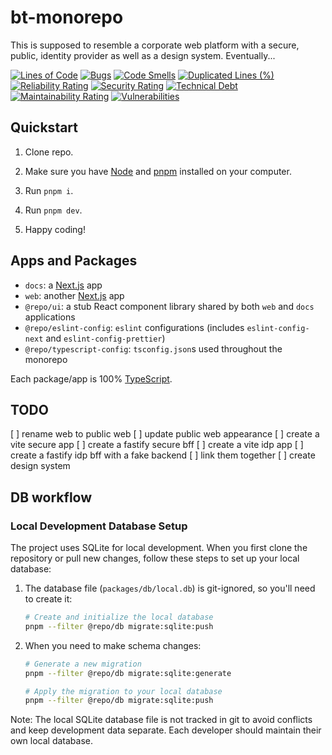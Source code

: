 # bt-monorepo

This is supposed to resemble a corporate web platform with a secure, public, identity provider as well as a design system. Eventually...

[![Lines of Code](https://sonarcloud.io/api/project_badges/measure?project=bjorntirsen_bt-monorepo&metric=ncloc)](https://sonarcloud.io/summary/new_code?id=bjorntirsen_bt-monorepo)
[![Bugs](https://sonarcloud.io/api/project_badges/measure?project=bjorntirsen_bt-monorepo&metric=bugs)](https://sonarcloud.io/summary/new_code?id=bjorntirsen_bt-monorepo)
[![Code Smells](https://sonarcloud.io/api/project_badges/measure?project=bjorntirsen_bt-monorepo&metric=code_smells)](https://sonarcloud.io/summary/new_code?id=bjorntirsen_bt-monorepo)
[![Duplicated Lines (%)](https://sonarcloud.io/api/project_badges/measure?project=bjorntirsen_bt-monorepo&metric=duplicated_lines_density)](https://sonarcloud.io/summary/new_code?id=bjorntirsen_bt-monorepo)
[![Reliability Rating](https://sonarcloud.io/api/project_badges/measure?project=bjorntirsen_bt-monorepo&metric=reliability_rating)](https://sonarcloud.io/summary/new_code?id=bjorntirsen_bt-monorepo)
[![Security Rating](https://sonarcloud.io/api/project_badges/measure?project=bjorntirsen_bt-monorepo&metric=security_rating)](https://sonarcloud.io/summary/new_code?id=bjorntirsen_bt-monorepo)
[![Technical Debt](https://sonarcloud.io/api/project_badges/measure?project=bjorntirsen_bt-monorepo&metric=sqale_index)](https://sonarcloud.io/summary/new_code?id=bjorntirsen_bt-monorepo)
[![Maintainability Rating](https://sonarcloud.io/api/project_badges/measure?project=bjorntirsen_bt-monorepo&metric=sqale_rating)](https://sonarcloud.io/summary/new_code?id=bjorntirsen_bt-monorepo)
[![Vulnerabilities](https://sonarcloud.io/api/project_badges/measure?project=bjorntirsen_bt-monorepo&metric=vulnerabilities)](https://sonarcloud.io/summary/new_code?id=bjorntirsen_bt-monorepo)

## Quickstart

1. Clone repo.

2. Make sure you have [Node](https://nodejs.org/en) and [pnpm](https://pnpm.io/) installed on your computer.

3. Run `pnpm i`.

4. Run `pnpm dev`.

5. Happy coding!

## Apps and Packages

- `docs`: a [Next.js](https://nextjs.org/) app
- `web`: another [Next.js](https://nextjs.org/) app
- `@repo/ui`: a stub React component library shared by both `web` and `docs` applications
- `@repo/eslint-config`: `eslint` configurations (includes `eslint-config-next` and `eslint-config-prettier`)
- `@repo/typescript-config`: `tsconfig.json`s used throughout the monorepo

Each package/app is 100% [TypeScript](https://www.typescriptlang.org/).

## TODO

[ ] rename web to public web
[ ] update public web appearance
[ ] create a vite secure app
[ ] create a fastify secure bff
[ ] create a vite idp app
[ ] create a fastify idp bff with a fake backend
[ ] link them together
[ ] create design system

## DB workflow

### Local Development Database Setup

The project uses SQLite for local development. When you first clone the repository or pull new changes, follow these steps to set up your local database:

1. The database file (`packages/db/local.db`) is git-ignored, so you'll need to create it:

   ```bash
   # Create and initialize the local database
   pnpm --filter @repo/db migrate:sqlite:push
   ```

2. When you need to make schema changes:

   ```bash
   # Generate a new migration
   pnpm --filter @repo/db migrate:sqlite:generate

   # Apply the migration to your local database
   pnpm --filter @repo/db migrate:sqlite:push
   ```

Note: The local SQLite database file is not tracked in git to avoid conflicts and keep development data separate. Each developer should maintain their own local database.

